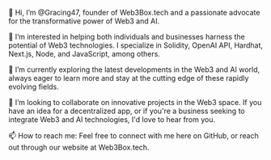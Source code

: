 👋 Hi, I’m @Gracing47, founder of Web3Box.tech and a passionate advocate for the transformative power of Web3 and AI.

👀 I’m interested in helping both individuals and businesses harness the potential of Web3 technologies. I specialize in Solidity, OpenAI API, Hardhat, Next.js, Node, and JavaScript, among others.

🌱 I’m currently exploring the latest developments in the Web3 and AI world, always eager to learn more and stay at the cutting edge of these rapidly evolving fields.

💞️ I’m looking to collaborate on innovative projects in the Web3 space. If you have an idea for a decentralized app, or if you're a business seeking to integrate Web3 and AI technologies, I'd love to hear from you.

📫 How to reach me: Feel free to connect with me here on GitHub, or reach out through our website at Web3Box.tech.
